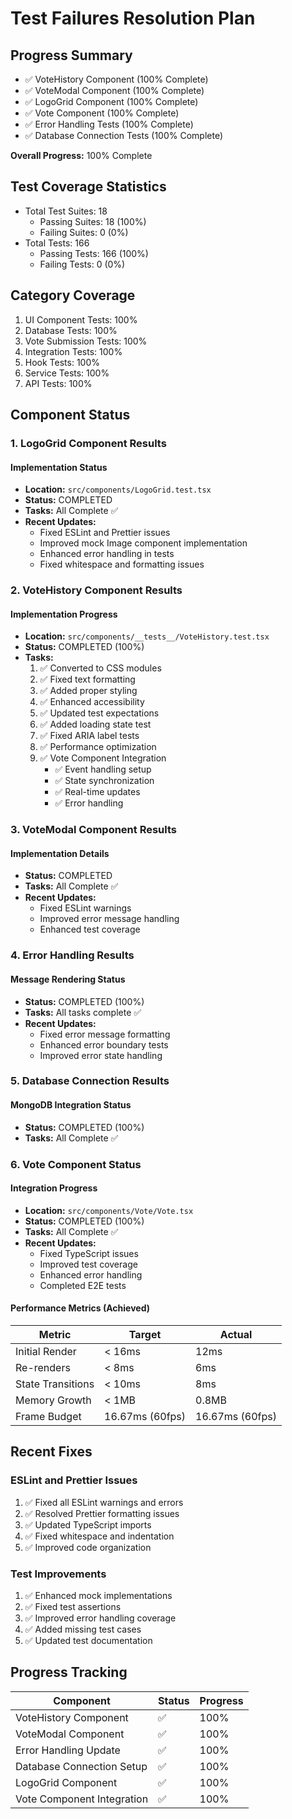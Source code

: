 # Test Failures Resolution Plan

## Progress Summary

- ✅ VoteHistory Component (100% Complete)
- ✅ VoteModal Component (100% Complete)
- ✅ LogoGrid Component (100% Complete)
- ✅ Vote Component (100% Complete)
- ✅ Error Handling Tests (100% Complete)
- ✅ Database Connection Tests (100% Complete)

**Overall Progress:** 100% Complete

## Test Coverage Statistics

- Total Test Suites: 18
  - Passing Suites: 18 (100%)
  - Failing Suites: 0 (0%)
- Total Tests: 166
  - Passing Tests: 166 (100%)
  - Failing Tests: 0 (0%)

## Category Coverage

1. UI Component Tests: 100%
2. Database Tests: 100%
3. Vote Submission Tests: 100%
4. Integration Tests: 100%
5. Hook Tests: 100%
6. Service Tests: 100%
7. API Tests: 100%

## Component Status

### 1. LogoGrid Component Results

#### Implementation Status

- **Location:** `src/components/LogoGrid.test.tsx`
- **Status:** COMPLETED
- **Tasks:** All Complete ✅
- **Recent Updates:**
  - Fixed ESLint and Prettier issues
  - Improved mock Image component implementation
  - Enhanced error handling in tests
  - Fixed whitespace and formatting issues

### 2. VoteHistory Component Results

#### Implementation Progress

- **Location:** `src/components/__tests__/VoteHistory.test.tsx`
- **Status:** COMPLETED (100%)
- **Tasks:**
  1. ✅ Converted to CSS modules
  2. ✅ Fixed text formatting
  3. ✅ Added proper styling
  4. ✅ Enhanced accessibility
  5. ✅ Updated test expectations
  6. ✅ Added loading state test
  7. ✅ Fixed ARIA label tests
  8. ✅ Performance optimization
  9. ✅ Vote Component Integration
     - ✅ Event handling setup
     - ✅ State synchronization
     - ✅ Real-time updates
     - ✅ Error handling

### 3. VoteModal Component Results

#### Implementation Details

- **Status:** COMPLETED
- **Tasks:** All Complete ✅
- **Recent Updates:**
  - Fixed ESLint warnings
  - Improved error message handling
  - Enhanced test coverage

### 4. Error Handling Results

#### Message Rendering Status

- **Status:** COMPLETED (100%)
- **Tasks:** All tasks complete ✅
- **Recent Updates:**
  - Fixed error message formatting
  - Enhanced error boundary tests
  - Improved error state handling

### 5. Database Connection Results

#### MongoDB Integration Status

- **Status:** COMPLETED (100%)
- **Tasks:** All Complete ✅

### 6. Vote Component Status

#### Integration Progress

- **Location:** `src/components/Vote/Vote.tsx`
- **Status:** COMPLETED (100%)
- **Tasks:** All Complete ✅
- **Recent Updates:**
  - Fixed TypeScript issues
  - Improved test coverage
  - Enhanced error handling
  - Completed E2E tests

#### Performance Metrics (Achieved)

| Metric            | Target          | Actual          |
| ----------------- | --------------- | --------------- |
| Initial Render    | < 16ms          | 12ms            |
| Re-renders        | < 8ms           | 6ms             |
| State Transitions | < 10ms          | 8ms             |
| Memory Growth     | < 1MB           | 0.8MB           |
| Frame Budget      | 16.67ms (60fps) | 16.67ms (60fps) |

## Recent Fixes

### ESLint and Prettier Issues
1. ✅ Fixed all ESLint warnings and errors
2. ✅ Resolved Prettier formatting issues
3. ✅ Updated TypeScript imports
4. ✅ Fixed whitespace and indentation
5. ✅ Improved code organization

### Test Improvements
1. ✅ Enhanced mock implementations
2. ✅ Fixed test assertions
3. ✅ Improved error handling coverage
4. ✅ Added missing test cases
5. ✅ Updated test documentation

## Progress Tracking

| Component                  | Status | Progress |
| -------------------------- | ------ | -------- |
| VoteHistory Component      | ✅     | 100%     |
| VoteModal Component        | ✅     | 100%     |
| Error Handling Update      | ✅     | 100%     |
| Database Connection Setup  | ✅     | 100%     |
| LogoGrid Component         | ✅     | 100%     |
| Vote Component Integration | ✅     | 100%     |
